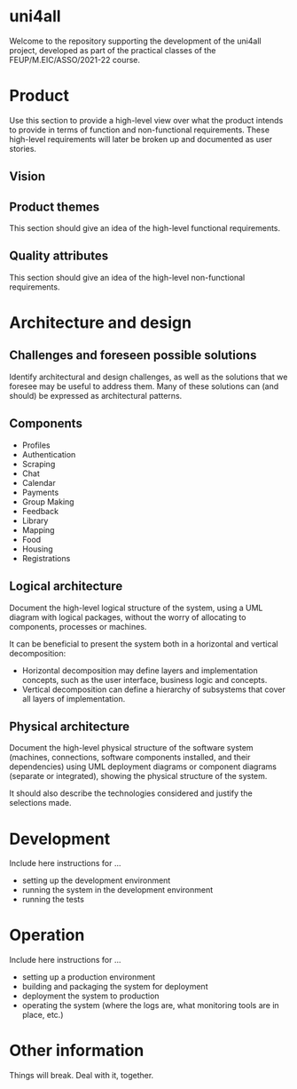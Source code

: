 # uni4all

Welcome to the repository supporting the development of the uni4all project, developed as part of the practical classes of the FEUP/M.EIC/ASSO/2021-22 course.
 
# Product

Use this section to provide a high-level view over what the product intends to provide in terms of function and non-functional requirements. These high-level requirements will later be broken up and documented as user stories. 

## Vision

## Product themes

This section should give an idea of the high-level functional requirements.

## Quality attributes

This section should give an idea of the high-level non-functional requirements.


# Architecture and design

## Challenges and foreseen possible solutions

Identify architectural and design challenges, as well as the solutions that we foresee may be useful to address them. Many of these solutions can (and should) be expressed as architectural patterns.


## Components

* Profiles
* Authentication
* Scraping
* Chat
* Calendar
* Payments
* Group Making
* Feedback
* Library
* Mapping
* Food
* Housing
* Registrations

## Logical architecture

Document the high-level logical structure of the system, using a UML diagram with logical packages, without the worry of allocating to components, processes or machines.

It can be beneficial to present the system both in a horizontal and vertical decomposition:

 * Horizontal decomposition may define layers and implementation concepts, such as the user interface, business logic and concepts.
 * Vertical decomposition can define a hierarchy of subsystems that cover all layers of implementation.


## Physical architecture

Document the high-level physical structure of the software system (machines, connections, software components installed, and their dependencies) using UML deployment diagrams or component diagrams (separate or integrated), showing the physical structure of the system.

It should also describe the technologies considered and justify the selections made. 


# Development

Include here instructions for ...
 * setting up the development environment
 * running the system in the development environment
 * running the tests

# Operation

Include here instructions for ...
 * setting up a production environment
 * building and packaging the system for deployment
 * deployment the system to production
 * operating the system (where the logs are, what monitoring tools are in place, etc.)


# Other information

Things will break. Deal with it, together.

